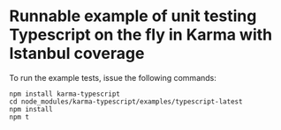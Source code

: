 # Runnable example of unit testing Typescript on the fly in Karma with Istanbul coverage

To run the example tests, issue the following commands:

```
npm install karma-typescript
cd node_modules/karma-typescript/examples/typescript-latest
npm install
npm t
```
